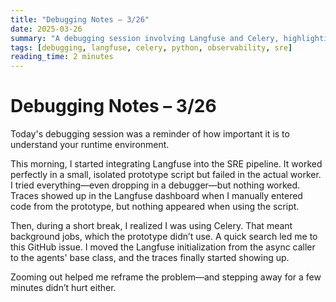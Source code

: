 ```yaml
---
title: "Debugging Notes – 3/26"
date: 2025-03-26
summary: "A debugging session involving Langfuse and Celery, highlighting the importance of understanding runtime environments."
tags: [debugging, langfuse, celery, python, observability, sre]
reading_time: 2 minutes
---
```

# Debugging Notes – 3/26

Today's debugging session was a reminder of how important it is to understand your runtime environment.

This morning, I started integrating Langfuse into the SRE pipeline. It worked perfectly in a small, isolated prototype script but failed in the actual worker. I tried everything—even dropping in a debugger—but nothing worked. Traces showed up in the Langfuse dashboard when I manually entered code from the prototype, but nothing appeared when using the script.

Then, during a short break, I realized I was using Celery. That meant background jobs, which the prototype didn’t use. A quick search led me to this GitHub issue. I moved the Langfuse initialization from the async caller to the agents' base class, and the traces finally started showing up.

Zooming out helped me reframe the problem—and stepping away for a few minutes didn’t hurt either.
